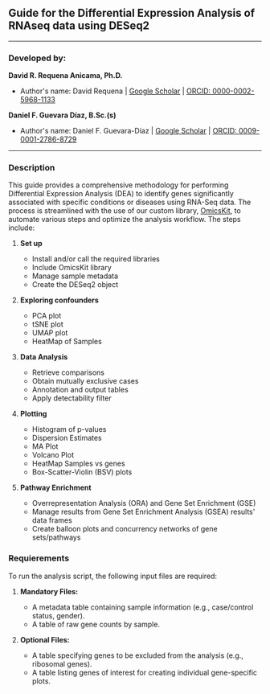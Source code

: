 ## Guide for the Differential Expression Analysis of RNAseq data using DESeq2

---

### Developed by:

**David R. Requena Anicama, Ph.D.**

- Author's name: David Requena | [Google Scholar](https://scholar.google.com/citations?user=uI01iS4AAAAJ&hl=en) | [ORCID: 0000-0002-5968-1133](https://orcid.org/0000-0002-5968-1133)

**Daniel F. Guevara Díaz, B.Sc.(s)**

- Author's name: Daniel F. Guevara-Díaz | [Google Scholar](https://scholar.google.com/citations?hl=en&user=tqT7vr8AAAAJ) | [ORCID: 0009-0001-2786-8729](https://orcid.org/0009-0001-2786-8729)

---

### Description

This guide provides a comprehensive methodology for performing Differential Expression Analysis (DEA) to identify genes significantly associated with specific conditions or diseases using RNA-Seq data. The process is streamlined with the use of our custom library, [OmicsKit](https://github.com/BigMindLab/OmicsKit), to automate various steps and optimize the analysis workflow. The steps include:

1. **Set up**
	- Install and/or call the required libraries
	- Include OmicsKit library
	- Manage sample metadata
	- Create the DESeq2 object

2. **Exploring confounders**
	- PCA plot
	- tSNE plot
	- UMAP plot
	- HeatMap of Samples

3. **Data Analysis**
	- Retrieve comparisons
	- Obtain mutually exclusive cases
	- Annotation and output tables
	- Apply detectability filter

4. **Plotting**
	- Histogram of p-values
	- Dispersion Estimates
	- MA Plot
	- Volcano Plot
	- HeatMap Samples vs genes
	- Box-Scatter-Violin (BSV) plots

5. **Pathway Enrichment**
	- Overrepresentation Analysis (ORA) and Gene Set Enrichment (GSE)
	- Manage results from Gene Set Enrichment Analysis (GSEA) results' data frames
	- Create balloon plots and concurrency networks of gene sets/pathways

### Requierements

To run the analysis script, the following input files are required:

1. **Mandatory Files:**
   - A metadata table containing sample information (e.g., case/control status, gender).
   - A table of raw gene counts by sample.

2. **Optional Files:**
   - A table specifying genes to be excluded from the analysis (e.g., ribosomal genes).
   - A table listing genes of interest for creating individual gene-specific plots.
